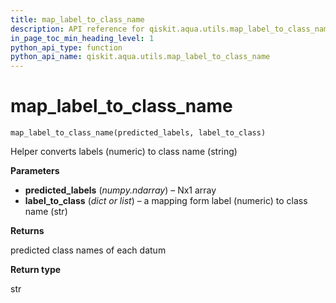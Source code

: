 ```yaml
---
title: map_label_to_class_name
description: API reference for qiskit.aqua.utils.map_label_to_class_name
in_page_toc_min_heading_level: 1
python_api_type: function
python_api_name: qiskit.aqua.utils.map_label_to_class_name
---
```


# map\_label\_to\_class\_name

<span id="qiskit.aqua.utils.map_label_to_class_name" />

`map_label_to_class_name(predicted_labels, label_to_class)`

Helper converts labels (numeric) to class name (string)

**Parameters**

*   **predicted\_labels** (*numpy.ndarray*) – Nx1 array
*   **label\_to\_class** (*dict or list*) – a mapping form label (numeric) to class name (str)

**Returns**

predicted class names of each datum

**Return type**

str

